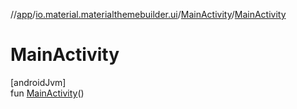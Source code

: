 //[app](../../../index.md)/[io.material.materialthemebuilder.ui](../index.md)/[MainActivity](index.md)/[MainActivity](-main-activity.md)

# MainActivity

[androidJvm]\
fun [MainActivity](-main-activity.md)()
